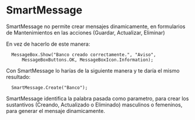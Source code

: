 # SmartMessage
SmartMessage no permite crear mensajes dinamicamente, en formularios de Mantenimientos en las acciones (Guardar, Actualizar, Eliminar)

En vez de hacerlo de este manera:

      MessageBox.Show("Banco creado correctamente.", "Aviso", 
          MessageBoxButtons.OK, MessageBoxIcon.Information);

Con SmartMessage lo harías de la siguiente manera y te daría el mismo resultado:

      SmartMessage.Create("Banco");
      
      
SmartMessage identifica la palabra pasada como parametro, para crear los sustantivos (Creando, Actualizado o Eliminado) 
masculinos o femeninos, para generar el mensaje dinamicamente.
